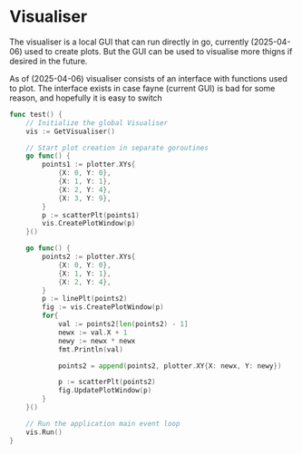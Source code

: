 
# Visualiser

The visualiser is a local GUI that can run directly in go, currently (2025-04-06) used to create plots.
But the GUI can be used to visualise more thigns if desired in the future.

As of (2025-04-06) visualiser consists of an interface with functions used to plot. 
The interface exists in case fayne (current GUI) is bad for some reason, and hopefully it is easy to switch

``` go
func test() {
	// Initialize the global Visualiser
	vis := GetVisualiser()

	// Start plot creation in separate goroutines
	go func() {
		points1 := plotter.XYs{
			{X: 0, Y: 0},
			{X: 1, Y: 1},
			{X: 2, Y: 4},
			{X: 3, Y: 9},
		}
		p := scatterPlt(points1)
		vis.CreatePlotWindow(p)
	}()

	go func() {
		points2 := plotter.XYs{
			{X: 0, Y: 0},
			{X: 1, Y: 1},
			{X: 2, Y: 4},
		}
		p := linePlt(points2)
		fig := vis.CreatePlotWindow(p)
		for{
			val := points2[len(points2) - 1]
			newx := val.X + 1
			newy := newx * newx
			fmt.Println(val)

			points2 = append(points2, plotter.XY{X: newx, Y: newy})

			p := scatterPlt(points2)
			fig.UpdatePlotWindow(p)
		}
	}()

	// Run the application main event loop
	vis.Run()
}
```
